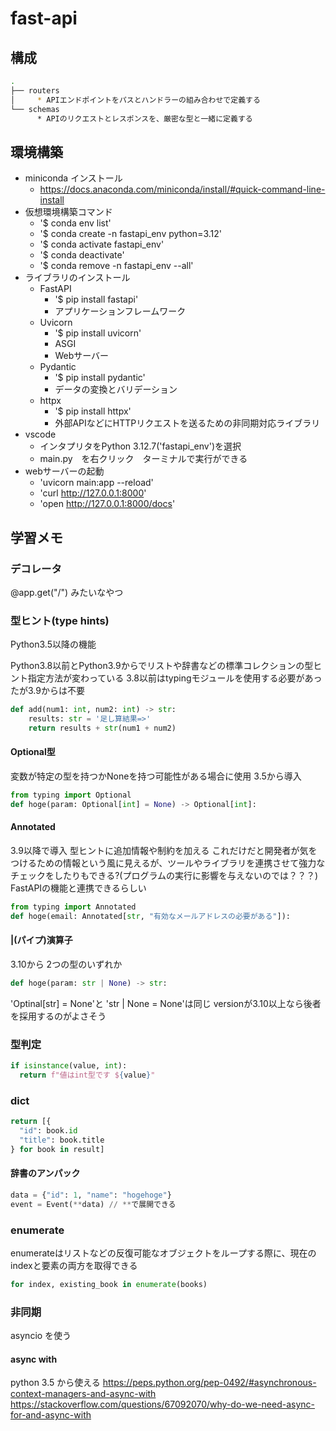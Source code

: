# fast-api
## 構成
```bash
.
├── routers
│     * APIエンドポイントをパスとハンドラーの組み合わせで定義する
└── schemas
      * APIのリクエストとレスポンスを、厳密な型と一緒に定義する
```

## 環境構築
* miniconda インストール
  * https://docs.anaconda.com/miniconda/install/#quick-command-line-install
* 仮想環境構築コマンド
  * '$ conda env list'
  * '$ conda create -n fastapi_env python=3.12'
  * '$ conda activate fastapi_env'
  * '$ conda deactivate'
  * '$ conda remove  -n fastapi_env --all'
* ライブラリのインストール
  * FastAPI
    * '$ pip install fastapi'
    * アプリケーションフレームワーク
  * Uvicorn
    * '$ pip install uvicorn'
    * ASGI
    * Webサーバー 
  * Pydantic
    * '$ pip install pydantic'
    * データの変換とバリデーション
  * httpx
    * '$ pip install httpx'
    * 外部APIなどにHTTPリクエストを送るための非同期対応ライブラリ
* vscode
  * インタプリタをPython 3.12.7('fastapi_env')を選択
  * main.py　を右クリック　ターミナルで実行ができる
* webサーバーの起動
  * 'uvicorn main:app --reload'
  * 'curl http://127.0.0.1:8000'
  * 'open http://127.0.0.1:8000/docs'

## 学習メモ
### デコレータ
@app.get("/") みたいなやつ

### 型ヒント(type hints)
Python3.5以降の機能

Python3.8以前とPython3.9からでリストや辞書などの標準コレクションの型ヒント指定方法が変わっている
3.8以前はtypingモジュールを使用する必要があったが3.9からは不要

```python
def add(num1: int, num2: int) -> str:
    results: str = '足し算結果=>'
    return results + str(num1 + num2) 
```

#### Optional型
変数が特定の型を持つかNoneを持つ可能性がある場合に使用
3.5から導入

```python
from typing import Optional
def hoge(param: Optional[int] = None) -> Optional[int]:
```

#### Annotated
3.9以降で導入
型ヒントに追加情報や制約を加える
これだけだと開発者が気をつけるための情報という風に見えるが、ツールやライブラリを連携させて強力なチェックをしたりもできる?(プログラムの実行に影響を与えないのでは？？？) FastAPIの機能と連携できるらしい

```python
from typing import Annotated
def hoge(email: Annotated[str, "有効なメールアドレスの必要がある"]):
```

#### |(パイプ)演算子
3.10から
2つの型のいずれか

```python
def hoge(param: str | None) -> str:
```

'Optinal[str] = None'と 'str | None = None'は同じ
versionが3.10以上なら後者を採用するのがよさそう

### 型判定
```python
if isinstance(value, int):
  return f"値はint型です ${value}"
```

### dict
```python
return [{
  "id": book.id
  "title": book.title
} for book in result]
```

#### 辞書のアンパック
```python
data = {"id": 1, "name": "hogehoge"}
event = Event(**data) // **で展開できる
```

### enumerate
enumerateはリストなどの反復可能なオブジェクトをループする際に、現在のindexと要素の両方を取得できる
```python
for index, existing_book in enumerate(books)
```

### 非同期
asyncio を使う
#### async with
python 3.5 から使える
https://peps.python.org/pep-0492/#asynchronous-context-managers-and-async-with
https://stackoverflow.com/questions/67092070/why-do-we-need-async-for-and-async-with

